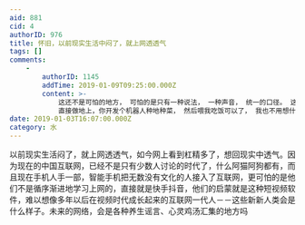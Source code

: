 ```yaml
---
aid: 881
cid: 4
authorID: 976
title: 怀旧，以前现实生活中闷了，就上网透透气
tags: []
comments:
    -
        authorID: 1145
        addTime: 2019-01-09T09:25:00.000Z
        content: >-
            这还不是可怕的地方， 可怕的是只有一种说法， 一种声音， 统一的口径。 这才可怕， 我什么都被代表了， 那我还有什么好干，
            直接做地上，你开发个机器人种地种菜， 然后喂我吃饭可以了， 我也不用想什么东西，研究什么，说什么了， 直接就GC主义时代了
date: 2019-01-03T16:07:00.000Z
category: 水
---
```


以前现实生活闷了，就上网透透气，如今网上看到杠精多了，想回现实中透气。因为现在的中国互联网，已经不是只有少数人讨论的时代了，什么阿猫阿狗都有，而且现在手机人手一部，智能手机把无数没有文化的人接入了互联网，更可怕的是他们不是循序渐进地学习上网的，直接就是快手抖音，他们的启蒙就是这种短视频软件，难以想像多年以后在视频时代成长起来的互联网一代人－－这些新新人类会是什么样子。未来的网络，会是各种养生谣言、心灵鸡汤汇集的地方吗
